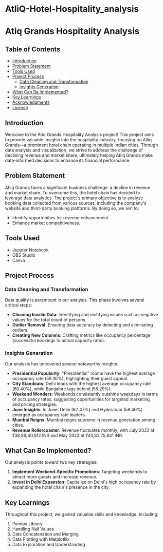 # AtliQ-Hotel-Hospitality_analysis

# Atiq Grands Hospitality Analysis

## Table of Contents

- [Introduction](#introduction)
- [Problem Statement](#problem-statement)
- [Tools Used](#tools-used)
- [Project Process](#project-process)
   - [Data Cleaning and Transformation](#data-cleaning-and-transformation)
   - [Insights Generation](#insights-generation)
- [What Can Be Implemented?](#what-can-be-implemented)
- [Key Learnings](#key-learnings)
- [Acknowledgments](#acknowledgments)
- [License](#license)

## Introduction

Welcome to the Atiq Grands Hospitality Analysis project! This project aims to provide valuable insights into the hospitality industry, focusing on Atliq Grands—a prominent hotel chain operating in multiple Indian cities. Through data analysis and visualization, we strive to address the challenge of declining revenue and market share, ultimately helping Atliq Grands make data-informed decisions to enhance its financial performance.

## Problem Statement

Atliq Grands faces a significant business challenge: a decline in revenue and market share. To overcome this, the hotel chain has decided to leverage data analytics. The project's primary objective is to analyze booking data collected from various sources, including the company's website and third-party booking platforms. By doing so, we aim to:

- Identify opportunities for revenue enhancement.
- Enhance market competitiveness.

## Tools Used

- Jupyter Notebook
- OBS Studio
- Canva

## Project Process

### Data Cleaning and Transformation

Data quality is paramount in our analysis. This phase involves several critical steps:

- **Cleaning Invalid Data**: Identifying and rectifying issues such as negative values for the total count of persons.
- **Outlier Removal**: Ensuring data accuracy by detecting and eliminating outliers.
- **Creating New Columns**: Crafting metrics like occupancy percentage (successful bookings to actual capacity ratio).

### Insights Generation

Our analysis has uncovered several noteworthy insights:

- **Presidential Popularity**: "Presidential" rooms have the highest average occupancy rate (59.30%), highlighting their guest appeal.
- **City Standouts**: Delhi leads with the highest average occupancy rate (60.40%), while Bangalore lags behind (55.29%).
- **Weekend Wonders**: Weekends consistently outshine weekdays in terms of occupancy rates, suggesting opportunities for targeted marketing and pricing strategies.
- **June Insights**: In June, Delhi (62.47%) and Hyderabad (58.46%) emerged as occupancy rate leaders.
- **Mumbai Reigns**: Mumbai reigns supreme in revenue generation among cities.
- **Revenue Rollercoaster**: Revenue fluctuates monthly, with July 2022 at ₹38,99,40,912 INR and May 2022 at ₹40,83,75,641 INR.

## What Can Be Implemented?

Our analysis points toward two key strategies:

1. **Implement Weekend-Specific Promotions**: Targeting weekends to attract more guests and increase revenue.
2. **Invest in Delhi Expansion**: Capitalize on Delhi's high occupancy rate by expanding the hotel chain's presence in the city.

## Key Learnings

Throughout this project, we gained valuable skills and knowledge, including:

1. Pandas Library
2. Handling Null Values
3. Data Concatenation and Merging
4. Data Plotting with Matplotlib
5. Data Exploration and Understanding
